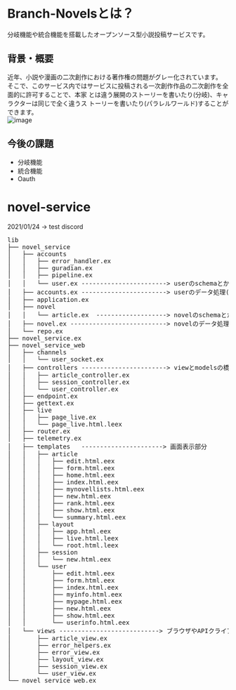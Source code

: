 # Branch-Novelsとは？
分岐機能や統合機能を搭載したオープンソース型小説投稿サービスです。

## 背景・概要

近年、小説や漫画の二次創作における著作権の問題がグレー化されています。<br>
そこで、このサービス内ではサービスに投稿される一次創作作品の二次創作を全面的に許可することで、本家
とは違う展開のストーリーを書いたり(分岐)、キャラクターは同じで全く違うス
トーリーを書いたり(パラレルワールド)することができます。
<br>
![image](https://user-images.githubusercontent.com/50546239/113131585-5ec9e880-9258-11eb-8591-a5c4b0eb6db0.png)

## 今後の課題
- 分岐機能
- 統合機能
- Oauth


# novel-service
2021/01/24 -> test discord

<pre>
lib
├── novel_service
│   ├── accounts
│   │   ├── error_handler.ex
│   │   ├── guradian.ex
│   │   ├── pipeline.ex
│   │   └── user.ex -----------------------> userのschemaとかバリデーションとか
│   ├── accounts.ex -----------------------> userのデータ処理(model)
│   ├── application.ex
│   ├── novel
│   │   └── article.ex  -------------------> novelのschemaとかバリデーションとか
│   ├── novel.ex --------------------------> novelのデータ処理(model)
│   └── repo.ex
├── novel_service.ex
├── novel_service_web
│   ├── channels
│   │   └── user_socket.ex
│   ├── controllers -----------------------> viewとmodelsの橋渡しの部分(controller)
│   │   ├── article_controller.ex
│   │   ├── session_controller.ex
│   │   └── user_controller.ex
│   ├── endpoint.ex
│   ├── gettext.ex
│   ├── live
│   │   ├── page_live.ex
│   │   └── page_live.html.leex
│   ├── router.ex
│   ├── telemetry.ex
│   ├── templates   ----------------------> 画面表示部分
│   │   ├── article
│   │   │   ├── edit.html.eex
│   │   │   ├── form.html.eex
│   │   │   ├── home.html.eex
│   │   │   ├── index.html.eex
│   │   │   ├── mynovellists.html.eex
│   │   │   ├── new.html.eex
│   │   │   ├── rank.html.eex
│   │   │   ├── show.html.eex
│   │   │   └── summary.html.eex
│   │   ├── layout
│   │   │   ├── app.html.eex
│   │   │   ├── live.html.leex
│   │   │   └── root.html.leex
│   │   ├── session
│   │   │   └── new.html.eex
│   │   └── user
│   │       ├── edit.html.eex
│   │       ├── form.html.eex
│   │       ├── index.html.eex
│   │       ├── myinfo.html.eex
│   │       ├── mypage.html.eex
│   │       ├── new.html.eex
│   │       ├── show.html.eex
│   │       └── userinfo.html.eex
│   └── views ---------------------------> ブラウザやAPIクライアントに送信されるレスポンスの本文をレンダリングする
│       ├── article_view.ex
│       ├── error_helpers.ex
│       ├── error_view.ex
│       ├── layout_view.ex
│       ├── session_view.ex
│       └── user_view.ex
└── novel_service_web.ex
</pre>
